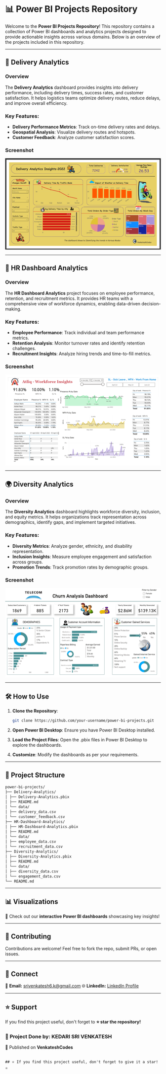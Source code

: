 # 📊 Power BI Projects Repository

Welcome to the **Power BI Projects Repository**! This repository contains a collection of Power BI dashboards and analytics projects designed to provide actionable insights across various domains. Below is an overview of the projects included in this repository.

---

## 🚚 Delivery Analytics

### Overview
The **Delivery Analytics** dashboard provides insights into delivery performance, including delivery times, success rates, and customer satisfaction. It helps logistics teams optimize delivery routes, reduce delays, and improve overall efficiency.

### Key Features:
- **Delivery Performance Metrics**: Track on-time delivery rates and delays.
- **Geospatial Analysis**: Visualize delivery routes and hotspots.
- **Customer Feedback**: Analyze customer satisfaction scores.

### Screenshot
![Delivery Analytics Screenshot](https://github.com/venkateshcodes/projects/blob/425a1c1b904819729353f84607fa828b7454b983/Power%20Bi%20Projects/Delivery%20Analytics/Dashboard%20pic.png) 

---

## 👥 HR Dashboard Analytics

### Overview
The **HR Dashboard Analytics** project focuses on employee performance, retention, and recruitment metrics. It provides HR teams with a comprehensive view of workforce dynamics, enabling data-driven decision-making.

### Key Features:
- **Employee Performance**: Track individual and team performance metrics.
- **Retention Analysis**: Monitor turnover rates and identify retention challenges.
- **Recruitment Insights**: Analyze hiring trends and time-to-fill metrics.

### Screenshot
![HR Dashboard Screenshot](https://github.com/venkateshcodes/projects/blob/b5eb9f579136eb418a0e8c870fc4a2aa4b1fe4b6/Power%20Bi%20Projects/HR%20Analytics/HR%20Analytics%20Dashboard.jpg)

---

## 🌍 Diversity Analytics

### Overview
The **Diversity Analytics** dashboard highlights workforce diversity, inclusion, and equity metrics. It helps organizations track representation across demographics, identify gaps, and implement targeted initiatives.

### Key Features:
- **Diversity Metrics**: Analyze gender, ethnicity, and disability representation.
- **Inclusion Insights**: Measure employee engagement and satisfaction across groups.
- **Promotion Trends**: Track promotion rates by demographic groups.

### Screenshot
![Diversity Analytics Screenshot](https://github.com/venkateshcodes/projects/blob/93048c31742f3caf643cdb58ae14e3880e418afb/Power%20Bi%20Projects/NextGen%20Diversity%20Analytics/Churn%20Analytics.jpg)

---

## 🛠️ How to Use

1. **Clone the Repository**:
   ```bash
   git clone https://github.com/your-username/power-bi-projects.git
   ```

2. **Open Power BI Desktop**: Ensure you have Power BI Desktop installed.

3. **Load the Project Files**: Open the .pbix files in Power BI Desktop to explore the dashboards.

4. **Customize**: Modify the dashboards as per your requirements.

---

## 📂 Project Structure
```
power-bi-projects/
├── Delivery-Analytics/
│ ├── Delivery-Analytics.pbix
│ ├── README.md
│ └── data/
│ ├── delivery_data.csv
│ └── customer_feedback.csv
├── HR-Dashboard-Analytics/
│ ├── HR-Dashboard-Analytics.pbix
│ ├── README.md
│ └── data/
│ ├── employee_data.csv
│ └── recruitment_data.csv
├── Diversity-Analytics/
│ ├── Diversity-Analytics.pbix
│ ├── README.md
│ └── data/
│ ├── diversity_data.csv
│ └── engagement_data.csv
└── README.md
```

---

## 📊 Visualizations  
🚀 Check out our **interactive Power BI dashboards** showcasing key insights!

---

## 🤝 Contributing  
Contributions are welcome! Feel free to fork the repo, submit PRs, or open issues.

---

## 🔗 Connect  
📧 **Email:** srivenkatesh6.k@gmail.com
🌐 **LinkedIn:** [LinkedIn Profile](https://www.linkedin.com/in/kedari-sri-venkatesh-359056347)  

---

## ⭐ Support  
If you find this project useful, don't forget to **⭐ star the repository!**  

### 📌 **Project Done by:** **KEDARI SRI VENKATESH**  
📢 Published on **VenkateshCodes**  
```

## ⭐ If you find this project useful, don't forget to give it a star! ⭐
